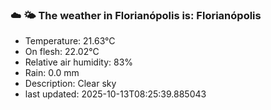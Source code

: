 ### ☁️ 🌤️  The weather in Florianópolis is: Florianópolis

- Temperature: 21.63°C
- On flesh: 22.02°C
- Relative air humidity: 83%
- Rain: 0.0 mm
- Description: Clear sky
- last updated: 2025-10-13T08:25:39.885043
